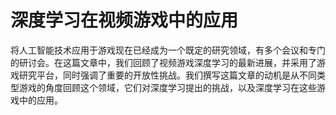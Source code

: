 # 深度学习在视频游戏中的应用

将人工智能技术应用于游戏现在已经成为一个既定的研究领域，有多个会议和专门的研讨会。在这篇文章中，我们回顾了视频游戏深度学习的最新进展，并采用了游戏研究平台，同时强调了重要的开放性挑战。我们撰写这篇文章的动机是从不同类型游戏的角度回顾这个领域，它们对深度学习提出的挑战，以及深度学习在这些游戏中的应用。

